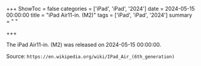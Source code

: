 +++
ShowToc = false
categories = ['iPad', 'iPad', '2024']
date = 2024-05-15 00:00:00
title = "iPad Air11-in. (M2)"
tags = ['iPad', 'iPad', '2024']
summary = " "

+++

The iPad Air11-in. (M2) was released on 2024-05-15 00:00:00.

Source: `https://en.wikipedia.org/wiki/IPad_Air_(6th_generation)`


